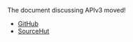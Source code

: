 The document discussing APIv3 moved!

* [GitHub](https://github.com/eduvpn/documentation/blob/v3/API.md)
* [SourceHut](https://git.sr.ht/~fkooman/vpn-documentation/tree/v3/item/API.md)
